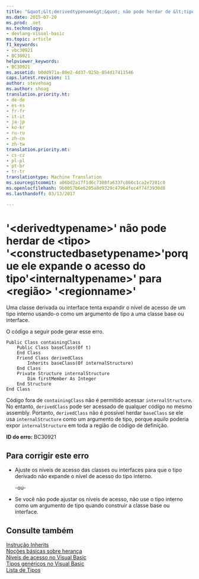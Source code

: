 ```yaml
---
title: "&quot;&lt;derivedtypename&gt;&quot; não pode herdar de &lt;tipo&gt; &quot;&lt;constructedbasetypename&gt;&quot;porque ele expande o acesso do tipo&quot;&lt;internaltypename&gt;&quot; para &lt;região&gt; &quot;&lt;regionname&gt;&quot; | Documentos do Microsoft"
ms.date: 2015-07-20
ms.prod: .net
ms.technology:
- devlang-visual-basic
ms.topic: article
f1_keywords:
- vbc30921
- BC30921
helpviewer_keywords:
- BC30921
ms.assetid: b0dd971a-80e2-4d37-925b-854d17411546
caps.latest.revision: 11
author: stevehoag
ms.author: shoag
translation.priority.ht:
- de-de
- es-es
- fr-fr
- it-it
- ja-jp
- ko-kr
- ru-ru
- zh-cn
- zh-tw
translation.priority.mt:
- cs-cz
- pl-pl
- pt-br
- tr-tr
translationtype: Machine Translation
ms.sourcegitcommit: a06bd2a17f1d6c7308fa6337c866c1ca2e7281c0
ms.openlocfilehash: 9b0057b6e6205a8d9329c47964fec4f74f3930d8
ms.lasthandoff: 03/13/2017

---
```

# <a name="39ltderivedtypenamegt39-cannot-inherit-from-lttypegt-39ltconstructedbasetypenamegt39-because-it-expands-the-access-of-type-39ltinternaltypenamegt39-to-ltregiongt-39ltregionnamegt39"></a>'&lt;derivedtypename&gt;' não pode herdar de &lt;tipo&gt; '&lt;constructedbasetypename&gt;'porque ele expande o acesso do tipo'&lt;internaltypename&gt;' para &lt;região&gt; '&lt;regionname&gt;'
Uma classe derivada ou interface tenta expandir o nível de acesso de um tipo interno usando-o como um argumento de tipo a uma classe base ou interface.  
  
 O código a seguir pode gerar esse erro.  
  
```  
Public Class containingClass  
    Public Class baseClass(Of t)  
    End Class  
    Friend Class derivedClass  
        Inherits baseClass(Of internalStructure)  
    End Class  
    Private Structure internalStructure  
        Dim firstMember As Integer  
    End Structure  
End Class  
```  
  
 Código fora de `containingClass` não é permitido acessar `internalStructure`. No entanto, `derivedClass` pode ser acessado de qualquer código no mesmo assembly. Portanto, `derivedClass` não é possível herdar `baseClass` se ele usa `internalStructure` como um argumento de tipo, porque aquilo poderia expor `internalStructure` em toda a região de código de definição.  
  
 **ID do erro:** BC30921  
  
## <a name="to-correct-this-error"></a>Para corrigir este erro  
  
-   Ajuste os níveis de acesso das classes ou interfaces para que o tipo derivado não expande o nível de acesso do tipo interno.  
  
     -ou-  
  
-   Se você não pode ajustar os níveis de acesso, não use o tipo interno como um argumento de tipo quando construir a classe base ou interface.  
  
## <a name="see-also"></a>Consulte também  
 [Instrução Inherits](../../visual-basic/language-reference/statements/inherits-statement.md)   
 [Noções básicas sobre herança](../../visual-basic/programming-guide/language-features/objects-and-classes/inheritance-basics.md)   
 [Níveis de acesso no Visual Basic](../../visual-basic/programming-guide/language-features/declared-elements/access-levels.md)   
 [Tipos genéricos no Visual Basic](../../visual-basic/programming-guide/language-features/data-types/generic-types.md)   
 [Lista de Tipos](../../visual-basic/language-reference/statements/type-list.md)
